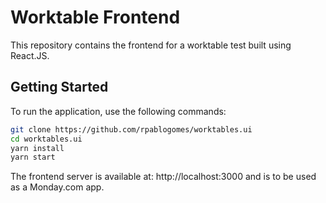 # Worktable Frontend
This repository contains the frontend for a worktable test built using React.JS.

## Getting Started
To run the application, use the following commands:

```bash
git clone https://github.com/rpablogomes/worktables.ui
cd worktables.ui
yarn install
yarn start
```

The frontend server is available at: http://localhost:3000 and is to be used as a Monday.com app.
